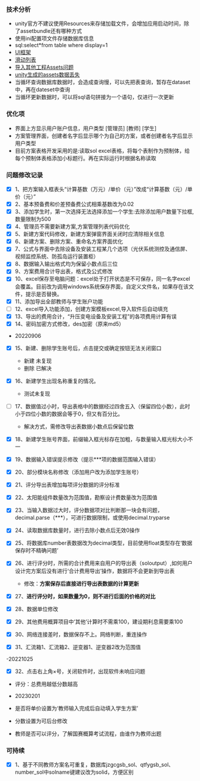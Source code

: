 ### 技术分析

* unity官方不建议使用Resources来存储加载文件，会增加应用启动时间，除了assetbundle还有哪种方式
* 使用ini配置项文件存储数据库信息
* sql:select*from table where display=1
* [UI框架](https://blog.csdn.net/qq_34937637/article/details/80374387)
* [滑动列表](https://blog.csdn.net/linxinfa/article/details/122019054)
* [导入其他工程Assets问题](https://blog.csdn.net/linw321456/article/details/117785055)
* [unity生成的assets数据丢失](https://blog.csdn.net/u011926026/article/details/70156822?spm=1001.2101.3001.6661.1&utm_medium=distribute.pc_relevant_t0.none-task-blog-2%7Edefault%7EBlogCommendFromBaidu%7Edefault-1.no_search_link&depth_1-utm_source=distribute.pc_relevant_t0.none-task-blog-2%7Edefault%7EBlogCommendFromBaidu%7Edefault-1.no_search_link&utm_relevant_index=1)
* 当循环查询数据库数据时，会造成查询慢，可以先把表查询，暂存在dataset中，再在dateset中查询
* 当循环更新数据时，可以将sql语句拼接为一个语句，仅进行一次更新



### 优化项
* 界面上方显示用户账户信息，用户类型  [管理员] [教师] [学生]
* 方案管理界面，创建者名字后显示哪个为自己的方案，或者创建者名字后显示用户类型
* 目前方案表格开发采用的是:读取sol excel表格，将每个表制作为预制体，给每个预制体表格添加小标题行。再在实际运行时根据名称读取   

### 问题修改记录
- [x] 1、把方案输入框表头“计算基数（万元）/单价（元）”改成“计算基数（元）/单价（元）”
- [x] 2、基本预备费和价差预备费公式相乘基数改为0.02
- [x] 3、添加学生时，第一次选择无法选择添加一个学生:去除添加用户数量下拉框,数量限制为500
- [x] 4、管理员不需要新建方案,方案管理列表代码优化
- [x] 5、新建方案代码修改，新建方案弹窗界面关闭时应清除相关信息
- [x] 6、新建方案、删除方案、重命名方案界面优化 
- [x] 7、公式与界面中去除设备及安装工程某几个选项（光伏系统测控及通信屏、视频监控系统、防孤岛运行装置柜）
- [x] 8、数据输入输出格式均为保留小数点后三位
- [x] 9、方案费用合计导出表，格式及公式修改
- [x] 10、excel保存至电脑问题：excel处于打开状态是不可保存，同一名字excel会覆盖。目前改为调用windows系统保存界面，自定义文件名，如果存在该文件，提示是否替换。
- [x] 11、添加导出全部教师与学生账户功能
- [ ] 12、excel导入功能添加，创建方案模板excel,导入软件后自动填充
- [x] 13、导出的费用合计，“升压变电设备及安装工程”的各项费用计算有误
- [x] 14、密码加密方式修改，des加密（原来md5）
  
- 20220906
- [x] 15、新建、删除学生账号后，点击提交或确定按钮无法关闭窗口
  - 新建 未复现
  - 删除 已解决
- [x] 16、新建学生出现名称重复的情况。
  - 测试未复现
- [ ] 17、数据值过小时，导出表格中的数据经过四舍五入（保留四位小数），此时小于四位小数的数据会等于0，但又有百分比。
  - 解决方式，需修改导出表数据小数点后保留位数
- [x] 18、新建学生账号界面，前缀输入框光标存在加粗，与数量输入框光标大小不一
- [x] 19、数据输入错误提示修改（提示***项的数据范围输入错误）
- [x] 20、部分模块名称修改（添加用户改为添加学生账号）
- [x] 21、评分导出表增加每项评分数据的评分标准
- [x] 22、太阳能组件数量改为范围值，勘察设计费数量改为范围值
- [x] 23、当输入数据过大时，评分数据项对比判断那一块会有问题，decimal.parse（***），可进行数据限制，或使用decimal.tryparse
- [x] 24、读取数据库数量时，进行去除小数点后无效0操作
- [x] 25、将数据库number表数据改为decimal类型，目前使用float类型存在‘数据保存时不精确问题’
- [x] 26、进行评分时，所需的合计费用来自用户的导出表（soloutput）,如何用户设计完方案后没有进行‘合计费用导出’操作，数据将不会更新到导出表
    - 修改：**方案保存后直接进行导出表数据的计算更新**

- [x] 27、**进行评分时，如果数量为0，则不进行后面的价格的对比**
- [x] 28、数据单位修改
- [x] 29、其他费用概算项目中‘其他’计算时不需乘100，建设期利息需要乘100
- [x] 30、网络连接差时，数据保存不上。网络判断，重连操作
- [x] 31、汇流箱1、汇流箱2、逆变器1、逆变器2改为范围值

-20221025
- [x] 32、点击右上角×号，关闭软件时，出现软件未响应问题

- 评分：总费用越低分数越高

- 20230201
- 是否将单价设置为‘教师输入完成后自动填入学生方案’
- 分数设置为可后台修改
- 教师是否可以评分，了解国赛概算考试流程，由谁作为教师出题


### 可持续
- [x] 1、基于不同教师方案名可重复，数据库jzgcgsb_sol、qtfygsb_sol、number_sol中solname键建议改为solid，方便区别


